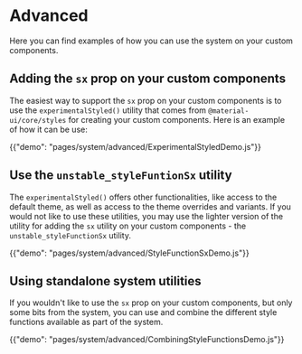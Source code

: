 # Advanced

<p class="description">Here you can find examples of how you can use the system on your custom components.</p>

## Adding the `sx` prop on your custom components

The easiest way to support the `sx` prop on your custom components is to use the `experimentalStyled()` utility that comes from `@material-ui/core/styles` for creating your custom components. Here is an example of how it can be use:

{{"demo": "pages/system/advanced/ExperimentalStyledDemo.js"}}

## Use the `unstable_styleFuntionSx` utility

The `experimentalStyled()` offers other functionalities, like access to the default theme, as well as access to the theme overrides and variants. If you would not like to use these utilities, you may use the lighter version of the utility for adding the `sx` utility on your custom components - the `unstable_styleFunctionSx` utility.

{{"demo": "pages/system/advanced/StyleFunctionSxDemo.js"}}

## Using standalone system utilities

If you wouldn't like to use the `sx` prop on your custom components, but only some bits from the system, you can use and combine the different style functions available as part of the system.

{{"demo": "pages/system/advanced/CombiningStyleFunctionsDemo.js"}}
